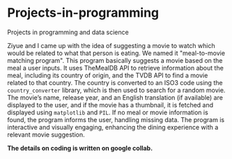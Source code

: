# Projects-in-programming
Projects in programming and data science

Ziyue and I came up with the idea of suggesting a movie to watch which would be related to what that person is eating. We named it "meal-to-movie matching program". This program basically suggests a movie based on the meal a user inputs. It uses TheMealDB API to retrieve information about the meal, including its country of origin, and the TVDB API to find a movie related to that country. The country is converted to an ISO3 code using the `country_converter` library, which is then used to search for a random movie. The movie’s name, release year, and an English translation (if available) are displayed to the user, and if the movie has a thumbnail, it is fetched and displayed using `matplotlib` and `PIL`. If no meal or movie information is found, the program informs the user, handling missing data. The program is interactive and visually engaging, enhancing the dining experience with a relevant movie suggestion.

**The details on coding is written on google collab.**
